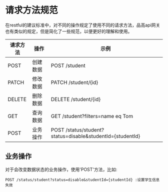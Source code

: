 # 请求方法规范

在restful的建议标准中，对不同的操作规定了使用不同的请求方法，品高api网关也有类似的规定，但是简化了一些规范，以便更好的理解和使用。

|请求方法|操作|示例|
|----|----|----|
|POST|创建数据|POST /student|
|PATCH|修改数据|PATCH /student/{id}|
|DELETE|删除数据|DELETE /student/{id}|
|GET|查询数据|GET /student?filters=name eq Tom|
|POST|业务操作|POST /status/student?status=disable&studentId={studentId}|




## 业务操作

对于会改变数据状态的业务操作，使用'POST'方法，比如:

```
POST /status/student?status=disable&studentId={studentId} :设置学生信息失效
```
